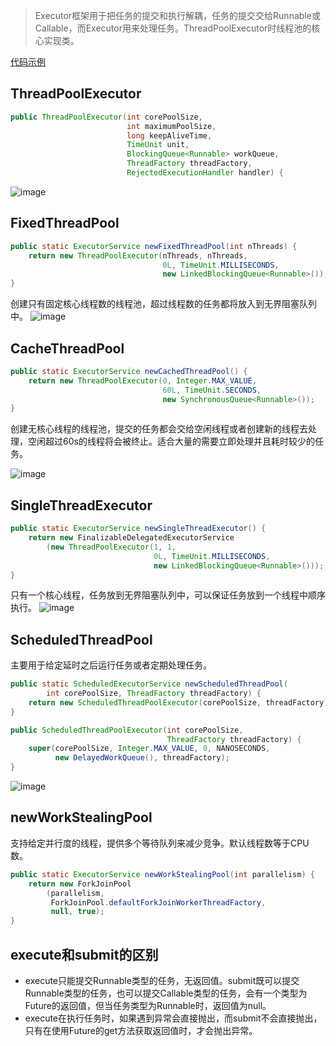 > Executor框架用于把任务的提交和执行解耦，任务的提交交给Runnable或Callable，而Executor用来处理任务。ThreadPoolExecutor时线程池的核心实现类。

[代码示例](../../../language/src/test/java/jfp/study/language/ThreadPoolTest.kt)

## ThreadPoolExecutor

```java
public ThreadPoolExecutor(int corePoolSize,
                          int maximumPoolSize,
                          long keepAliveTime,
                          TimeUnit unit,
                          BlockingQueue<Runnable> workQueue,
                          ThreadFactory threadFactory,
                          RejectedExecutionHandler handler) {
```
![image](https://jk-node-photo.oss-cn-hangzhou.aliyuncs.com/Java/thread/threadPoolExecutor_main.png)

## FixedThreadPool

```java
public static ExecutorService newFixedThreadPool(int nThreads) {
    return new ThreadPoolExecutor(nThreads, nThreads,
                                  0L, TimeUnit.MILLISECONDS,
                                  new LinkedBlockingQueue<Runnable>());
}
```
创建只有固定核心线程数的线程池，超过线程数的任务都将放入到无界阻塞队列中。
![image](https://jk-node-photo.oss-cn-hangzhou.aliyuncs.com/Java/thread/fixedThreadPool.png)

## CacheThreadPool

```java
public static ExecutorService newCachedThreadPool() {
    return new ThreadPoolExecutor(0, Integer.MAX_VALUE,
                                  60L, TimeUnit.SECONDS,
                                  new SynchronousQueue<Runnable>());
}
```
创建无核心线程的线程池，提交的任务都会交给空闲线程或者创建新的线程去处理，空闲超过60s的线程将会被终止。适合大量的需要立即处理并且耗时较少的任务。

![image](https://jk-node-photo.oss-cn-hangzhou.aliyuncs.com/Java/thread/CachedThreadPool.png)

## SingleThreadExecutor

```java
public static ExecutorService newSingleThreadExecutor() {
    return new FinalizableDelegatedExecutorService
        (new ThreadPoolExecutor(1, 1,
                                0L, TimeUnit.MILLISECONDS,
                                new LinkedBlockingQueue<Runnable>()));
}
```
只有一个核心线程，任务放到无界阻塞队列中，可以保证任务放到一个线程中顺序执行。
![image](https://jk-node-photo.oss-cn-hangzhou.aliyuncs.com/Java/thread/SingleThreadExecutor.png)

## ScheduledThreadPool

主要用于给定延时之后运行任务或者定期处理任务。
```java
public static ScheduledExecutorService newScheduledThreadPool(
        int corePoolSize, ThreadFactory threadFactory) {
    return new ScheduledThreadPoolExecutor(corePoolSize, threadFactory);
}

public ScheduledThreadPoolExecutor(int corePoolSize,
                                   ThreadFactory threadFactory) {
    super(corePoolSize, Integer.MAX_VALUE, 0, NANOSECONDS,
          new DelayedWorkQueue(), threadFactory);
}
```
![image](https://jk-node-photo.oss-cn-hangzhou.aliyuncs.com/Java/thread/ScheduledThreadPool.png)

## newWorkStealingPool

支持给定并行度的线程，提供多个等待队列来减少竞争。默认线程数等于CPU数。

```java
public static ExecutorService newWorkStealingPool(int parallelism) {
    return new ForkJoinPool
        (parallelism,
         ForkJoinPool.defaultForkJoinWorkerThreadFactory,
         null, true);
}
```

## **execute和submit的区别**

- execute只能提交Runnable类型的任务，无返回值。submit既可以提交Runnable类型的任务，也可以提交Callable类型的任务，会有一个类型为Future的返回值，但当任务类型为Runnable时，返回值为null。
- execute在执行任务时，如果遇到异常会直接抛出，而submit不会直接抛出，只有在使用Future的get方法获取返回值时，才会抛出异常。

